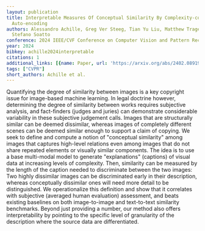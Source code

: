 ```yaml
---
layout: publication
title: Interpretable Measures Of Conceptual Similarity By Complexity-constrained Descriptive
  Auto-encoding
authors: Alessandro Achille, Greg Ver Steeg, Tian Yu Liu, Matthew Trager, Carson Klingenberg,
  Stefano Soatto
conference: 2024 IEEE/CVF Conference on Computer Vision and Pattern Recognition (CVPR)
year: 2024
bibkey: achille2024interpretable
citations: 1
additional_links: [{name: Paper, url: 'https://arxiv.org/abs/2402.08919'}]
tags: ["CVPR"]
short_authors: Achille et al.
---
```

Quantifying the degree of similarity between images is a key copyright issue
for image-based machine learning. In legal doctrine however, determining the
degree of similarity between works requires subjective analysis, and
fact-finders (judges and juries) can demonstrate considerable variability in
these subjective judgement calls. Images that are structurally similar can be
deemed dissimilar, whereas images of completely different scenes can be deemed
similar enough to support a claim of copying. We seek to define and compute a
notion of "conceptual similarity" among images that captures high-level
relations even among images that do not share repeated elements or visually
similar components. The idea is to use a base multi-modal model to generate
"explanations" (captions) of visual data at increasing levels of complexity.
Then, similarity can be measured by the length of the caption needed to
discriminate between the two images: Two highly dissimilar images can be
discriminated early in their description, whereas conceptually dissimilar ones
will need more detail to be distinguished. We operationalize this definition
and show that it correlates with subjective (averaged human evaluation)
assessment, and beats existing baselines on both image-to-image and
text-to-text similarity benchmarks. Beyond just providing a number, our method
also offers interpretability by pointing to the specific level of granularity
of the description where the source data are differentiated.